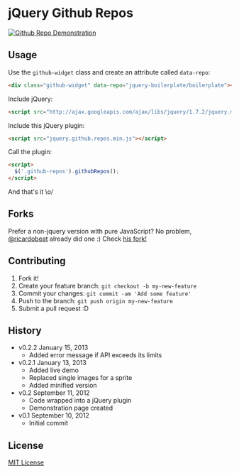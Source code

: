 # jQuery Github Repos

[![Github Repo Demonstration](http://f.cl.ly/items/0J1y0o0D461A0T1v1328/Screen%20Shot%202013-01-13%20at%207.32.55%20PM.png)](http://zenorocha.github.com/jquery-github-repos/)

## Usage

Use the `github-widget` class and create an attribute called `data-repo`:

```html
<div class="github-widget" data-repo="jquery-boilerplate/boilerplate"></div>
```

Include jQuery:

```html
<script src="http://ajax.googleapis.com/ajax/libs/jquery/1.7.2/jquery.min.js"></script>
```

Include this jQuery plugin:

```html
<script src="jquery.github.repos.min.js"></script>
```

Call the plugin:

```html
<script>
  $('.github-repos').githubRepos();
</script>
```

And that's it \o/

## Forks

Prefer a non-jquery version with pure JavaScript? No problem, [@ricardobeat](https://github.com/ricardobeat) already did one :) Check [his fork!](https://github.com/ricardobeat/github-repos)

## Contributing

1. Fork it!
2. Create your feature branch: `git checkout -b my-new-feature`
3. Commit your changes: `git commit -am 'Add some feature'`
4. Push to the branch: `git push origin my-new-feature`
5. Submit a pull request :D

## History

* v0.2.2 January 15, 2013
  * Added error message if API exceeds its limits
* v0.2.1 January 13, 2013
  * Added live demo
  * Replaced single images for a sprite
  * Added minified version
* v0.2 September 11, 2012
  * Code wrapped into a jQuery plugin
  * Demonstration page created
* v0.1 September 10, 2012
  * Initial commit

## License

[MIT License](http://zenorocha.mit-license.org/)